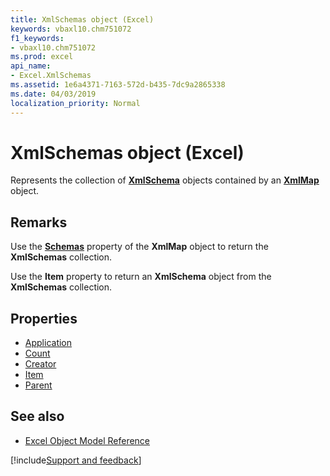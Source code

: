 ```yaml
---
title: XmlSchemas object (Excel)
keywords: vbaxl10.chm751072
f1_keywords:
- vbaxl10.chm751072
ms.prod: excel
api_name:
- Excel.XmlSchemas
ms.assetid: 1e6a4371-7163-572d-b435-7dc9a2865338
ms.date: 04/03/2019
localization_priority: Normal
---
```



# XmlSchemas object (Excel)

Represents the collection of **[XmlSchema](Excel.XmlSchema.md)** objects contained by an **[XmlMap](Excel.XmlMap.md)** object.


## Remarks

Use the **[Schemas](Excel.XmlMap.Schemas.md)** property of the **XmlMap** object to return the **XmlSchemas** collection.

Use the **Item** property to return an **XmlSchema** object from the **XmlSchemas** collection.

## Properties

- [Application](Excel.XmlSchemas.Application.md)
- [Count](Excel.XmlSchemas.Count.md)
- [Creator](Excel.XmlSchemas.Creator.md)
- [Item](Excel.XmlSchemas.Item.md)
- [Parent](Excel.XmlSchemas.Parent.md)

## See also

- [Excel Object Model Reference](overview/Excel/object-model.md)

[!include[Support and feedback](~/includes/feedback-boilerplate.md)]